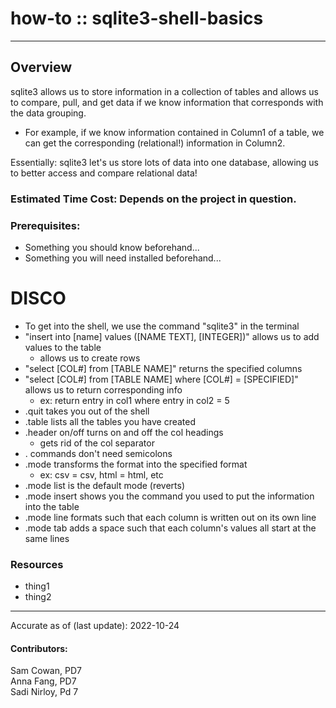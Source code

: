 # how-to :: sqlite3-shell-basics
---
## Overview
sqlite3 allows us to store information in a collection of tables and allows us to compare, pull, and get data if we know information that corresponds with the data grouping.
  * For example, if we know information contained in Column1 of a table, we can get the corresponding (relational!) information in Column2.

Essentially: sqlite3 let's us store lots of data into one database, allowing us to better access and compare relational data!

### Estimated Time Cost: Depends on the project in question.

### Prerequisites:

- Something you should know beforehand...
- Something you will need installed beforehand...

# DISCO
- To get into the shell, we use the command "sqlite3" in the terminal
- "insert into [name] values ([NAME TEXT], [INTEGER])" allows us to add values to the table
  * allows us to create rows
- "select [COL#] from [TABLE NAME]" returns the specified columns
- "select [COL#] from [TABLE NAME] where [COL#] = [SPECIFIED]" allows us to return corresponding info
  * ex: return entry in col1 where entry in col2 = 5
- .quit takes you out of the shell
- .table lists all the tables you have created
- .header on/off turns on and off the col headings
  * gets rid of the col separator
- . commands don't need semicolons
- .mode transforms the format into the specified format
  * ex: csv = csv, html = html, etc
- .mode list is the default mode (reverts)
- .mode insert shows you the command you used to put the information into the table
- .mode line formats such that each column is written out on its own line
- .mode tab adds a space such that each column's values all start at the same lines


### Resources
* thing1
* thing2

---

Accurate as of (last update): 2022-10-24

#### Contributors:  
Sam Cowan, PD7  
Anna Fang, PD7  
Sadi Nirloy, Pd 7  
